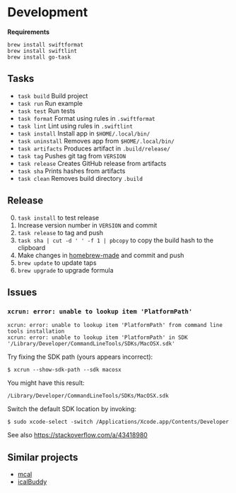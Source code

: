 # Development

**Requirements**

```
brew install swiftformat
brew install swiftlint
brew install go-task
```

## Tasks

- `task build` Build project
- `task run` Run example
- `task test` Run tests
- `task format` Format using rules in `.swiftformat`
- `task lint` Lint using rules in `.swiftlint`
- `task install` Install app in `$HOME/.local/bin/`
- `task uninstall` Removes app from `$HOME/.local/bin/`
- `task artifacts` Produces artifact in `.build/release/`
- `task tag` Pushes git tag from `VERSION`
- `task release` Creates GitHub release from artifacts
- `task sha` Prints hashes from artifacts
- `task clean` Removes build directory `.build`

## Release

0. `task install` to test release
1. Increase version number in `VERSION` and commit
2. `task release` to tag and push
3. `task sha | cut -d ' ' -f 1 | pbcopy` to copy the build hash to the clipboard
4. Make changes in [homebrew-made](https://github.com/oschrenk/homebrew-made) and commit and push
5. `brew update` to update taps
6. `brew upgrade` to upgrade formula

## Issues

### `xcrun: error: unable to lookup item 'PlatformPath'`

```
xcrun: error: unable to lookup item 'PlatformPath' from command line tools installation
xcrun: error: unable to lookup item 'PlatformPath' in SDK '/Library/Developer/CommandLineTools/SDKs/MacOSX.sdk'
```

Try fixing the SDK path (yours appears incorrect):

`$ xcrun --show-sdk-path --sdk macosx`

You might have this result:

`/Library/Developer/CommandLineTools/SDKs/MacOSX.sdk`

Switch the default SDK location by invoking:

`$ sudo xcode-select -switch /Applications/Xcode.app/Contents/Developer`

See also https://stackoverflow.com/a/43418980

## Similar projects

- [mcal](https://github.com/0ihsan/mcal)
- [icalBuddy](https://hasseg.org/icalBuddy/)
